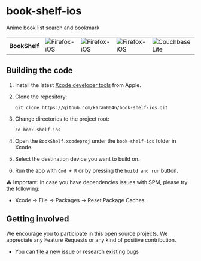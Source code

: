 # book-shelf-ios
Anime book list search and bookmark

<table>
  <tr>
    <th style="border: none;"><strong>BookShelf</strong></th>
    <td style="border: none;"><img src="https://img.shields.io/badge/Xcode-16.2-blue?logo=Xcode&logoColor=white" alt="Firefox-iOS"></td>
    <td style="border: none;"><img src="https://img.shields.io/badge/Swift-6.0.3-red?logo=Swift&logoColor=white" alt="Firefox-iOS"></td>
    <td style="border: none;"><img src="https://img.shields.io/badge/iOS-17.0+-green?logo=apple&logoColor=white" alt="Firefox-iOS"></td>
    <td style="border: none;"><img src="https://img.shields.io/badge/Couchbase_Lite-3.2.2-red?logo=couchbase&logoColor=white" alt="Couchbase Lite"></td>
  </tr>
</table>


## Building the code

1. Install the latest [Xcode developer tools](https://developer.apple.com/download/all/) from Apple.
  
2. Clone the repository:
    ```shell
    git clone https://github.com/karan0046/book-shelf-ios.git
    ```
3. Change directories to the project root:
    ```shell
    cd book-shelf-ios
    ```
5. Open the `BookShelf.xcodeproj` under the `book-shelf-ios` folder in Xcode.
1. Select the destination device you want to build on.
1. Run the app with `Cmd + R` or by pressing the `build and run` button.

⚠️ Important: In case you have dependencies issues with SPM, please try the following:
- Xcode -> File -> Packages -> Reset Package Caches


## Getting involved

We encourage you to participate in this open source projects. We appreciate any Feature Requests or any kind of positive contribution. 

- You can [file a new issue](https://github.com/karan0046/book-shelf-ios/issues/new) or research [existing bugs](https://github.com/karan0046/book-shelf-ios/issues)
